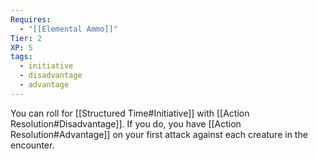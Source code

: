 ```yaml
---
Requires:
  - "[[Elemental Ammo]]"
Tier: 2
XP: 5
tags:
  - initiative
  - disadvantage
  - advantage
---
```

You can roll for [[Structured Time#Initiative]] with [[Action Resolution#Disadvantage]]. If you do, you have [[Action Resolution#Advantage]] on your first attack against each creature in the encounter.